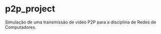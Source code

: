# p2p_project
Simulação de uma transmissão de vídeo P2P para a disciplina de Redes de Computadores.
